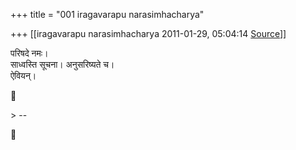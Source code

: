 +++
title = "001 iragavarapu narasimhacharya"

+++
[[iragavarapu narasimhacharya	2011-01-29, 05:04:14 [Source](https://groups.google.com/g/bvparishat/c/fNHKXm8LoIo)]]



परिषदे नमः।  
साध्वस्ति सूचना। अनुसरिष्यते च।  
ऐवियन्।



\> --



